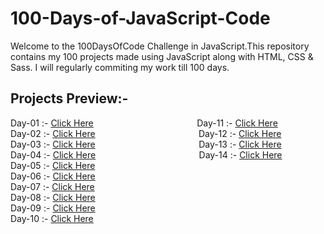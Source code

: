 # 100-Days-of-JavaScript-Code
Welcome to the 100DaysOfCode Challenge in JavaScript.This repository contains my 100 projects made using JavaScript along with HTML, CSS & Sass. I will regularly commiting my work till 100 days.

## Projects Preview:-
Day-01  :- [Click Here](https://sajalsatsangi.github.io/100-Days-of-JavaScript-Code/Day1-Day10/Day1/index.html) &nbsp;&nbsp;&nbsp;&nbsp;&nbsp;&nbsp;&nbsp;&nbsp;&nbsp;&nbsp;&nbsp;&nbsp;&nbsp;&nbsp;&nbsp;&nbsp;&nbsp;&nbsp;&nbsp;&nbsp;&nbsp;&nbsp;&nbsp;&nbsp;&nbsp;&nbsp;&nbsp;&nbsp;&nbsp;&nbsp;&nbsp;&nbsp;&nbsp;&nbsp;&nbsp;&nbsp;&nbsp;&nbsp;&nbsp;&nbsp; Day-11 :- [Click Here](https://sajalsatsangi.github.io/100-Days-of-JavaScript-Code/Day11-Day20/Day11/index.html) <br/>
Day-02  :- [Click Here](https://sajalsatsangi.github.io/100-Days-of-JavaScript-Code/Day1-Day10/Day2/index.html) &nbsp;&nbsp;&nbsp;&nbsp;&nbsp;&nbsp;&nbsp;&nbsp;&nbsp;&nbsp;&nbsp;&nbsp;&nbsp;&nbsp;&nbsp;&nbsp;&nbsp;&nbsp;&nbsp;&nbsp;&nbsp;&nbsp;&nbsp;&nbsp;&nbsp;&nbsp;&nbsp;&nbsp;&nbsp;&nbsp;&nbsp;&nbsp;&nbsp;&nbsp;&nbsp;&nbsp;&nbsp;&nbsp;&nbsp;&nbsp; Day-12 :- [Click Here](https://sajalsatsangi.github.io/100-Days-of-JavaScript-Code/Day11-Day20/Day12/index.html) <br/> 
Day-03  :- [Click Here](https://sajalsatsangi.github.io/100-Days-of-JavaScript-Code/Day1-Day10/Day3/index.html) &nbsp;&nbsp;&nbsp;&nbsp;&nbsp;&nbsp;&nbsp;&nbsp;&nbsp;&nbsp;&nbsp;&nbsp;&nbsp;&nbsp;&nbsp;&nbsp;&nbsp;&nbsp;&nbsp;&nbsp;&nbsp;&nbsp;&nbsp;&nbsp;&nbsp;&nbsp;&nbsp;&nbsp;&nbsp;&nbsp;&nbsp;&nbsp;&nbsp;&nbsp;&nbsp;&nbsp;&nbsp;&nbsp;&nbsp;&nbsp; Day-13 :- [Click Here](https://sajalsatsangi.github.io/100-Days-of-JavaScript-Code/Day11-Day20/Day13/index.html) <br/>
Day-04  :- [Click Here](https://sajalsatsangi.github.io/100-Days-of-JavaScript-Code/Day1-Day10/Day4/index.html) &nbsp;&nbsp;&nbsp;&nbsp;&nbsp;&nbsp;&nbsp;&nbsp;&nbsp;&nbsp;&nbsp;&nbsp;&nbsp;&nbsp;&nbsp;&nbsp;&nbsp;&nbsp;&nbsp;&nbsp;&nbsp;&nbsp;&nbsp;&nbsp;&nbsp;&nbsp;&nbsp;&nbsp;&nbsp;&nbsp;&nbsp;&nbsp;&nbsp;&nbsp;&nbsp;&nbsp;&nbsp;&nbsp;&nbsp;&nbsp; Day-14 :- [Click Here](https://sajalsatsangi.github.io/100-Days-of-JavaScript-Code/Day11-Day20/Day14/index.html) <br/>
Day-05  :- [Click Here](https://sajalsatsangi.github.io/100-Days-of-JavaScript-Code/Day1-Day10/Day5/index.html) <br/>
Day-06  :- [Click Here](https://sajalsatsangi.github.io/100-Days-of-JavaScript-Code/Day1-Day10/Day6/index.html) <br/>
Day-07  :- [Click Here](https://sajalsatsangi.github.io/100-Days-of-JavaScript-Code/Day1-Day10/Day7/index.html) <br/>
Day-08  :- [Click Here](https://sajalsatsangi.github.io/100-Days-of-JavaScript-Code/Day1-Day10/Day8/index.html) <br/>
Day-09  :- [Click Here](https://sajalsatsangi.github.io/100-Days-of-JavaScript-Code/Day1-Day10/Day9/index.html) <br/>
Day-10 :- [Click Here](https://sajalsatsangi.github.io/100-Days-of-JavaScript-Code/Day1-Day10/Day10/index.html) <br/>
